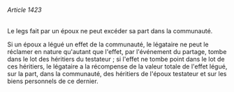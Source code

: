 ###### Article 1423

Le legs fait par un époux ne peut excéder sa part dans la communauté.

Si un époux a légué un effet de la communauté, le légataire ne peut le réclamer en nature qu'autant que l'effet, par l'événement du partage, tombe dans le lot des héritiers du testateur ; si l'effet ne tombe point dans le lot de ces héritiers, le légataire a la récompense de la valeur totale de l'effet légué, sur la part, dans la communauté, des héritiers de l'époux testateur et sur les biens personnels de ce dernier.

